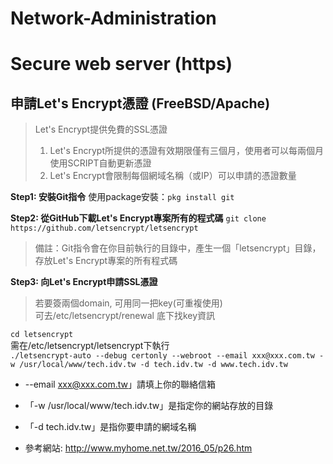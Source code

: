# Network-Administration

# Secure web server (https)

## 申請Let's Encrypt憑證 (FreeBSD/Apache)
> Let's Encrypt提供免費的SSL憑證
  > 1. Let's Encrypt所提供的憑證有效期限僅有三個月，使用者可以每兩個月使用SCRIPT自動更新憑證
  > 2. Let's Encrypt會限制每個網域名稱（或IP）可以申請的憑證數量

**Step1: 安裝Git指令**
使用package安裝：`pkg install git`

**Step2: 從GitHub下載Let's Encrypt專案所有的程式碼**
`git clone https://github.com/letsencrypt/letsencrypt`
> 備註：Git指令會在你目前執行的目錄中，產生一個「letsencrypt」目錄，存放Let's Encrypt專案的所有程式碼

**Step3: 向Let's Encrypt申請SSL憑證**
> 若要簽兩個domain, 可用同一把key(可重複使用)    
> 可去/etc/letsencrypt/renewal 底下找key資訊   

`cd letsencrypt`   
需在/etc/letsencrypt/letsencrypt下執行   
`./letsencrypt-auto --debug certonly --webroot --email xxx@xxx.com.tw -w /usr/local/www/tech.idv.tw -d tech.idv.tw -d www.tech.idv.tw`

* --email xxx@xxx.com.tw」請填上你的聯絡信箱
* 「-w /usr/local/www/tech.idv.tw」是指定你的網站存放的目錄
* 「-d tech.idv.tw」是指你要申請的網域名稱

* 參考網站: http://www.myhome.net.tw/2016_05/p26.htm
